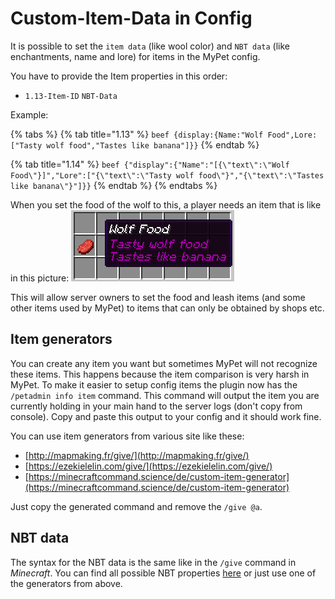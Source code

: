 # Custom-Item-Data in Config

It is possible to set the `item data` \(like wool color\) and `NBT data` \(like enchantments, name and lore\) for items in the MyPet config.

You have to provide the Item properties in this order:

* `1.13-Item-ID` `NBT-Data`

Example:

{% tabs %}
{% tab title="1.13" %}
`beef {display:{Name:"Wolf Food",Lore:["Tasty wolf food","Tastes like banana"]}}`
{% endtab %}

{% tab title="1.14" %}
`beef {"display":{"Name":"[{\"text\":\"Wolf Food\"}]","Lore":["{\"text\":\"Tasty wolf food\"}","{\"text\":\"Tastes like banana\"}"]}}`
{% endtab %}
{% endtabs %}

When you set the food of the wolf to this, a player needs an item that is like in this picture: ![Custom-Item-Example](../../.gitbook/assets/configitem.png) 

This will allow server owners to set the food and leash items \(and some other items used by MyPet\) to items that can only be obtained by shops etc.

## Item generators

You can create any item you want but sometimes MyPet will not recognize these items. This happens because the item comparison is very harsh in MyPet. To make it easier to setup config items the plugin now has the `/petadmin info item` command. This command will output the item you are currently holding in your main hand to the server logs \(don't copy from console\). Copy and paste this output to your config and it should work fine.

You can use item generators from various site like these:

* [http://mapmaking.fr/give/](http://mapmaking.fr/give/)
* [https://ezekielelin.com/give/](https://ezekielelin.com/give/)
* [https://minecraftcommand.science/de/custom-item-generator](https://minecraftcommand.science/de/custom-item-generator)

Just copy the generated command and remove the `/give @a`.

## NBT data

The syntax for the NBT data is the same like in the `/give` command in _Minecraft_. You can find all possible NBT properties [here](http://www.minecraftwiki.net/wiki/Player.dat_Format#Item_structure) or just use one of the generators from above.

